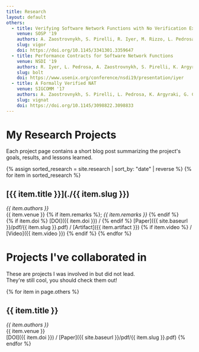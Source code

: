 ```yaml
---
title: Research
layout: default
others:
  - title: Verifying Software Network Functions with No Verification Expertise
    venue: SOSP '19
    authors: A. Zaostrovnykh, S. Pirelli, R. Iyer, M. Rizzo, L. Pedrosa, K. Argyraki, G. Candea
    slug: vigor
    doi: https://doi.org/10.1145/3341301.3359647
  - title: Performance Contracts for Software Network Functions
    venue: NSDI '19
    authors: R. Iyer, L. Pedrosa, A. Zaostrovnykh, S. Pirelli, K. Argyraki, G. Candea
    slug: bolt
    doi: https://www.usenix.org/conference/nsdi19/presentation/iyer
  - title: A Formally Verified NAT
    venue: SIGCOMM '17
    authors: A. Zaostrovnykh, S. Pirelli, L. Pedrosa, K. Argyraki, G. Candea
    slug: vignat
    doi: https://doi.org/10.1145/3098822.3098833
---
```


# My Research Projects

Each project page contains a short blog post summarizing the project's goals, results, and lessons learned.

{% assign sorted_research = site.research | sort_by: "date" | reverse %}
{% for item in sorted_research %}
## [{{ item.title }}](./{{ item.slug }})
*{{ item.authors }}*  
{{ item.venue }} {% if item.remarks %}; *{{ item.remarks }}* {% endif %}  
{% if item.doi %} [DOI]({{ item.doi }}) / {% endif %} [Paper]({{ site.baseurl }}/pdf/{{ item.slug }}.pdf) / [Artifact]({{ item.artifact }}) {% if item.video %} / [Video]({{ item.video }}) {% endif %}
{% endfor %}


# Projects I've collaborated in

These are projects I was involved in but did not lead.  
They're still cool, you should check them out!

{% for item in page.others %}
## {{ item.title }}
*{{ item.authors }}*  
{{ item.venue }}  
[DOI]({{ item.doi }}) / [Paper]({{ site.baseurl }}/pdf/{{ item.slug }}.pdf)
{% endfor %}
